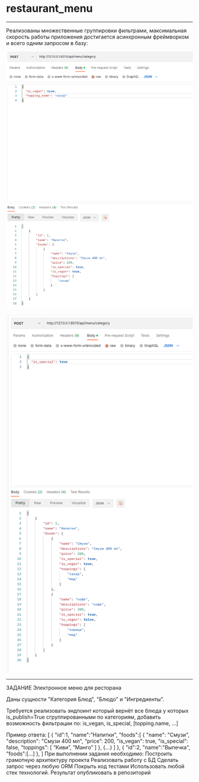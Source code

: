 # restaurant_menu
----------------------------------------------------------------

Реализованы множественные группировки фильтрами, максимальная скорость работы приложения достигается асинхронным
фреймворком и всего одним запросом в базу:

![img.png](app/resources/img/img.png)

![img_1.png](app/resources/img/img_1.png)

----------------------------------------------------------------
ЗАДАНИЕ
Электронное меню для ресторана

Даны сущности "Категория Блюд", "Блюдо" и "Ингредиенты".

Требуется реализовать эндпоинт который вернёт все блюда у которых is_publish=True сгруппированными по категориям,
добавить возможность фильтрации по: is_vegan, is_special, [topping.name, …]

Пример ответа:
[
      {
         "id":1,
         "name":"Напитки",
         "foods":[
            {
               "name": "Смузи",
               "description": "Смузи 400 мл",
	“price”: 200,
               "is_vegan": true,
               "is_special": false,
               "toppings": [ “Киви”, ”Манго” ]
            },
            {...}
         ]
      },
      {
         "id":2, 
         "name":"Выпечка",
         "foods":[...]
      },
]
При выполнении задания необходимо:
Построить грамотную архитектуру проекта
Реализовать работу с БД 
Сделать запрос через любую ORM
Покрыть код тестами
Использовать любой стек технологий.
Результат опубликовать в репозиторий
